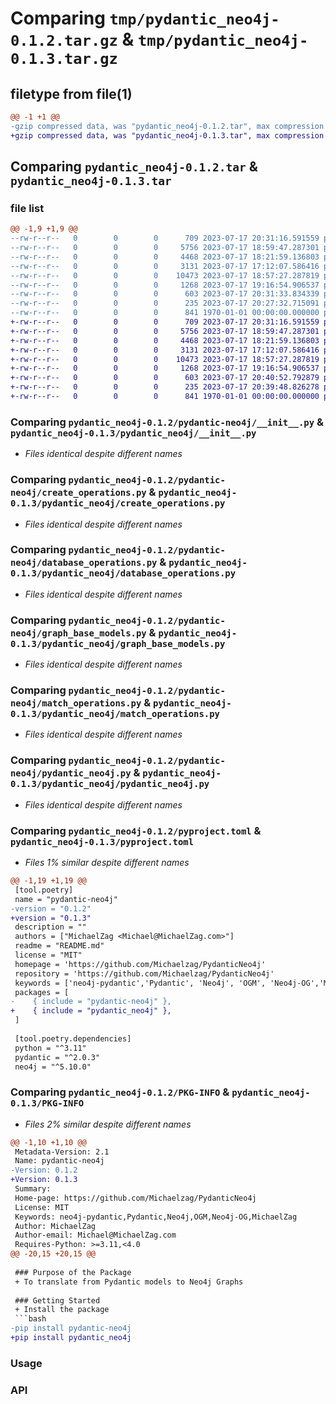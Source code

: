 # Comparing `tmp/pydantic_neo4j-0.1.2.tar.gz` & `tmp/pydantic_neo4j-0.1.3.tar.gz`

## filetype from file(1)

```diff
@@ -1 +1 @@
-gzip compressed data, was "pydantic_neo4j-0.1.2.tar", max compression
+gzip compressed data, was "pydantic_neo4j-0.1.3.tar", max compression
```

## Comparing `pydantic_neo4j-0.1.2.tar` & `pydantic_neo4j-0.1.3.tar`

### file list

```diff
@@ -1,9 +1,9 @@
--rw-r--r--   0        0        0      709 2023-07-17 20:31:16.591559 pydantic_neo4j-0.1.2/pydantic-neo4j/__init__.py
--rw-r--r--   0        0        0     5756 2023-07-17 18:59:47.287301 pydantic_neo4j-0.1.2/pydantic-neo4j/create_operations.py
--rw-r--r--   0        0        0     4468 2023-07-17 18:21:59.136803 pydantic_neo4j-0.1.2/pydantic-neo4j/database_operations.py
--rw-r--r--   0        0        0     3131 2023-07-17 17:12:07.586416 pydantic_neo4j-0.1.2/pydantic-neo4j/graph_base_models.py
--rw-r--r--   0        0        0    10473 2023-07-17 18:57:27.287819 pydantic_neo4j-0.1.2/pydantic-neo4j/match_operations.py
--rw-r--r--   0        0        0     1268 2023-07-17 19:16:54.906537 pydantic_neo4j-0.1.2/pydantic-neo4j/pydantic_neo4j.py
--rw-r--r--   0        0        0      603 2023-07-17 20:31:33.834339 pydantic_neo4j-0.1.2/pyproject.toml
--rw-r--r--   0        0        0      235 2023-07-17 20:27:32.715091 pydantic_neo4j-0.1.2/README.md
--rw-r--r--   0        0        0      841 1970-01-01 00:00:00.000000 pydantic_neo4j-0.1.2/PKG-INFO
+-rw-r--r--   0        0        0      709 2023-07-17 20:31:16.591559 pydantic_neo4j-0.1.3/pydantic_neo4j/__init__.py
+-rw-r--r--   0        0        0     5756 2023-07-17 18:59:47.287301 pydantic_neo4j-0.1.3/pydantic_neo4j/create_operations.py
+-rw-r--r--   0        0        0     4468 2023-07-17 18:21:59.136803 pydantic_neo4j-0.1.3/pydantic_neo4j/database_operations.py
+-rw-r--r--   0        0        0     3131 2023-07-17 17:12:07.586416 pydantic_neo4j-0.1.3/pydantic_neo4j/graph_base_models.py
+-rw-r--r--   0        0        0    10473 2023-07-17 18:57:27.287819 pydantic_neo4j-0.1.3/pydantic_neo4j/match_operations.py
+-rw-r--r--   0        0        0     1268 2023-07-17 19:16:54.906537 pydantic_neo4j-0.1.3/pydantic_neo4j/pydantic_neo4j.py
+-rw-r--r--   0        0        0      603 2023-07-17 20:40:52.792879 pydantic_neo4j-0.1.3/pyproject.toml
+-rw-r--r--   0        0        0      235 2023-07-17 20:39:48.826278 pydantic_neo4j-0.1.3/README.md
+-rw-r--r--   0        0        0      841 1970-01-01 00:00:00.000000 pydantic_neo4j-0.1.3/PKG-INFO
```

### Comparing `pydantic_neo4j-0.1.2/pydantic-neo4j/__init__.py` & `pydantic_neo4j-0.1.3/pydantic_neo4j/__init__.py`

 * *Files identical despite different names*

### Comparing `pydantic_neo4j-0.1.2/pydantic-neo4j/create_operations.py` & `pydantic_neo4j-0.1.3/pydantic_neo4j/create_operations.py`

 * *Files identical despite different names*

### Comparing `pydantic_neo4j-0.1.2/pydantic-neo4j/database_operations.py` & `pydantic_neo4j-0.1.3/pydantic_neo4j/database_operations.py`

 * *Files identical despite different names*

### Comparing `pydantic_neo4j-0.1.2/pydantic-neo4j/graph_base_models.py` & `pydantic_neo4j-0.1.3/pydantic_neo4j/graph_base_models.py`

 * *Files identical despite different names*

### Comparing `pydantic_neo4j-0.1.2/pydantic-neo4j/match_operations.py` & `pydantic_neo4j-0.1.3/pydantic_neo4j/match_operations.py`

 * *Files identical despite different names*

### Comparing `pydantic_neo4j-0.1.2/pydantic-neo4j/pydantic_neo4j.py` & `pydantic_neo4j-0.1.3/pydantic_neo4j/pydantic_neo4j.py`

 * *Files identical despite different names*

### Comparing `pydantic_neo4j-0.1.2/pyproject.toml` & `pydantic_neo4j-0.1.3/pyproject.toml`

 * *Files 1% similar despite different names*

```diff
@@ -1,19 +1,19 @@
 [tool.poetry]
 name = "pydantic-neo4j"
-version = "0.1.2"
+version = "0.1.3"
 description = ""
 authors = ["MichaelZag <Michael@MichaelZag.com>"]
 readme = "README.md"
 license = "MIT"
 homepage = 'https://github.com/Michaelzag/PydanticNeo4j'
 repository = 'https://github.com/Michaelzag/PydanticNeo4j'
 keywords = ['neo4j-pydantic','Pydantic', 'Neo4j', 'OGM', 'Neo4j-OG','MichaelZag']
 packages = [
-    { include = "pydantic-neo4j" },
+    { include = "pydantic_neo4j" },
 ]
 
 [tool.poetry.dependencies]
 python = "^3.11"
 pydantic = "^2.0.3"
 neo4j = "^5.10.0"
```

### Comparing `pydantic_neo4j-0.1.2/PKG-INFO` & `pydantic_neo4j-0.1.3/PKG-INFO`

 * *Files 2% similar despite different names*

```diff
@@ -1,10 +1,10 @@
 Metadata-Version: 2.1
 Name: pydantic-neo4j
-Version: 0.1.2
+Version: 0.1.3
 Summary: 
 Home-page: https://github.com/Michaelzag/PydanticNeo4j
 License: MIT
 Keywords: neo4j-pydantic,Pydantic,Neo4j,OGM,Neo4j-OG,MichaelZag
 Author: MichaelZag
 Author-email: Michael@MichaelZag.com
 Requires-Python: >=3.11,<4.0
@@ -20,15 +20,15 @@
 
 ### Purpose of the Package
 + To translate from Pydantic models to Neo4j Graphs
 
 ### Getting Started
 + Install the package
 ```bash
-pip install pydantic-neo4j
+pip install pydantic_neo4j
 ```
 
 ### Usage
 
 
 
 ### API
```

